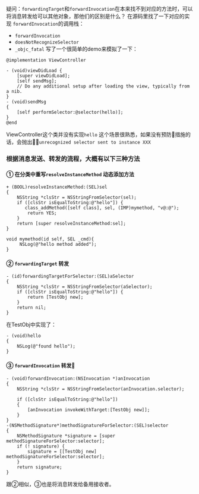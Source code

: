 疑问：`forwardingTarget`和`forwardInvocation`在本来找不到对应的方法时，可以将消息转发给可以其他对象，那他们的区别是什么？
在源码里找了一下对应的实现
`forwardInvocation`的调用栈：
* `forwardInvocation`
* `doesNotRecognizeSelector`
* `_objc_fatal`
写了一个很简单的demo来模拟了一下：

```objc
@implementation ViewController

- (void)viewDidLoad {
    [super viewDidLoad];
    [self sendMsg];
    // Do any additional setup after loading the view, typically from a nib.
}
- (void)sendMsg
{
    [self performSelector:@selector(hello)];
}
@end

```
ViewController这个类并没有实现`hello`
这个场景很熟悉，如果没有预防措施的话，会抛出`unrecognized selector sent to instance XXX`
### 根据消息发送、转发的流程，大概有以下三种方法
#### ① 在分类中重写`resolveInstanceMethod` 动态添加方法
```objc
+ (BOOL)resolveInstanceMethod:(SEL)sel
{
    NSString *clsStr = NSStringFromSelector(sel);
    if ([clsStr isEqualToString:@"hello"]) {
       class_addMethod([self class], sel, (IMP)mymethod, "v@:@");
        return YES;
    }
    return [super resolveInstanceMethod:sel];
}

void mymethod(id self, SEL _cmd){
     NSLog(@"hello method added");
}
```
#### ② `forwardingTarget` 转发
```objc
- (id)forwardingTargetForSelector:(SEL)aSelector
{
    NSString *clsStr = NSStringFromSelector(aSelector);
    if ([clsStr isEqualToString:@"hello"]) {
        return [TestObj new];
    }
    return nil;
}
```
在TestObj中实现了：
```objc
- (void)hello
{
    NSLog(@"found hello");
}

```
#### ③ `forwardInvocation` 转发
```objc
- (void)forwardInvocation:(NSInvocation *)anInvocation
{
    NSString *clsStr = NSStringFromSelector(anInvocation.selector);

    if ([clsStr isEqualToString:@"hello"])
    {
        [anInvocation invokeWithTarget:[TestObj new]];
    }
}
-(NSMethodSignature*)methodSignatureForSelector:(SEL)selector
{
    NSMethodSignature *signature = [super methodSignatureForSelector:selector];
    if (! signature) {
        signature = [[TestObj new] methodSignatureForSelector:selector];
    }
    return signature;
}
```
跟②相似，③也是将消息转发给备用接收者。